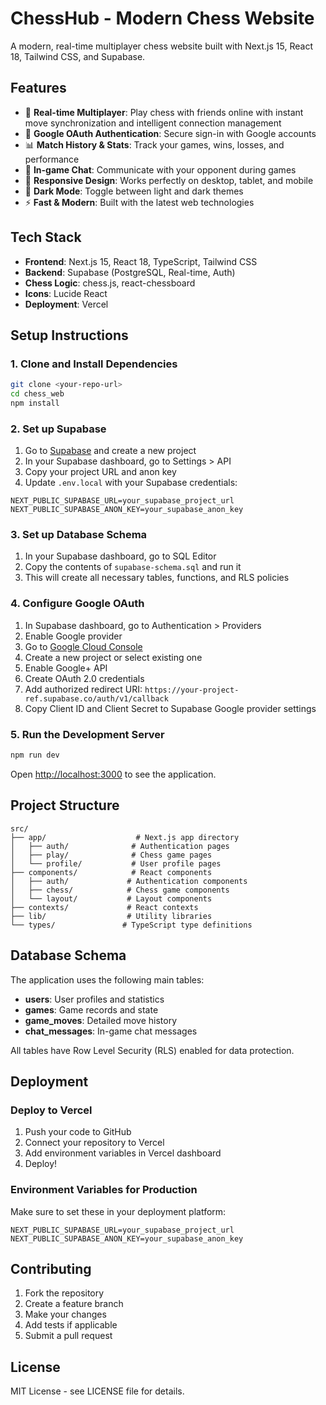 # ChessHub - Modern Chess Website

A modern, real-time multiplayer chess website built with Next.js 15, React 18, Tailwind CSS, and Supabase.

## Features

- 🎯 **Real-time Multiplayer**: Play chess with friends online with instant move synchronization and intelligent connection management
- 🔐 **Google OAuth Authentication**: Secure sign-in with Google accounts
- 📊 **Match History & Stats**: Track your games, wins, losses, and performance
- 💬 **In-game Chat**: Communicate with your opponent during games
- 📱 **Responsive Design**: Works perfectly on desktop, tablet, and mobile
- 🌙 **Dark Mode**: Toggle between light and dark themes
- ⚡ **Fast & Modern**: Built with the latest web technologies

## Tech Stack

- **Frontend**: Next.js 15, React 18, TypeScript, Tailwind CSS
- **Backend**: Supabase (PostgreSQL, Real-time, Auth)
- **Chess Logic**: chess.js, react-chessboard
- **Icons**: Lucide React
- **Deployment**: Vercel

## Setup Instructions

### 1. Clone and Install Dependencies

```bash
git clone <your-repo-url>
cd chess_web
npm install
```

### 2. Set up Supabase

1. Go to [Supabase](https://supabase.com) and create a new project
2. In your Supabase dashboard, go to Settings > API
3. Copy your project URL and anon key
4. Update `.env.local` with your Supabase credentials:

```env
NEXT_PUBLIC_SUPABASE_URL=your_supabase_project_url
NEXT_PUBLIC_SUPABASE_ANON_KEY=your_supabase_anon_key
```

### 3. Set up Database Schema

1. In your Supabase dashboard, go to SQL Editor
2. Copy the contents of `supabase-schema.sql` and run it
3. This will create all necessary tables, functions, and RLS policies

### 4. Configure Google OAuth

1. In Supabase dashboard, go to Authentication > Providers
2. Enable Google provider
3. Go to [Google Cloud Console](https://console.cloud.google.com/)
4. Create a new project or select existing one
5. Enable Google+ API
6. Create OAuth 2.0 credentials
7. Add authorized redirect URI: `https://your-project-ref.supabase.co/auth/v1/callback`
8. Copy Client ID and Client Secret to Supabase Google provider settings

### 5. Run the Development Server

```bash
npm run dev
```

Open [http://localhost:3000](http://localhost:3000) to see the application.

## Project Structure

```
src/
├── app/                    # Next.js app directory
│   ├── auth/              # Authentication pages
│   ├── play/              # Chess game pages
│   └── profile/           # User profile pages
├── components/            # React components
│   ├── auth/             # Authentication components
│   ├── chess/            # Chess game components
│   └── layout/           # Layout components
├── contexts/             # React contexts
├── lib/                  # Utility libraries
└── types/               # TypeScript type definitions
```

## Database Schema

The application uses the following main tables:

- **users**: User profiles and statistics
- **games**: Game records and state
- **game_moves**: Detailed move history
- **chat_messages**: In-game chat messages

All tables have Row Level Security (RLS) enabled for data protection.

## Deployment

### Deploy to Vercel

1. Push your code to GitHub
2. Connect your repository to Vercel
3. Add environment variables in Vercel dashboard
4. Deploy!

### Environment Variables for Production

Make sure to set these in your deployment platform:

```env
NEXT_PUBLIC_SUPABASE_URL=your_supabase_project_url
NEXT_PUBLIC_SUPABASE_ANON_KEY=your_supabase_anon_key
```

## Contributing

1. Fork the repository
2. Create a feature branch
3. Make your changes
4. Add tests if applicable
5. Submit a pull request

## License

MIT License - see LICENSE file for details.
